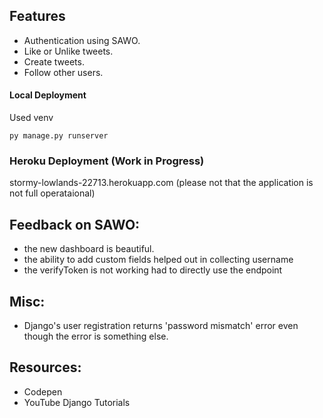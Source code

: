 ## Features 
- Authentication using SAWO.
- Like or Unlike tweets.
- Create tweets.
- Follow other users.


#### Local Deployment
Used venv
```
py manage.py runserver
```

### Heroku Deployment (Work in Progress)
stormy-lowlands-22713.herokuapp.com (please not that the application is not full operataional)

## Feedback on SAWO:
- the new dashboard is beautiful.
- the ability to add custom fields helped out in collecting username
- the verifyToken is not working had to directly use the endpoint

## Misc:
- Django's user registration returns 'password mismatch' error even though the error is something else.

## Resources: 
- Codepen
- YouTube Django Tutorials
